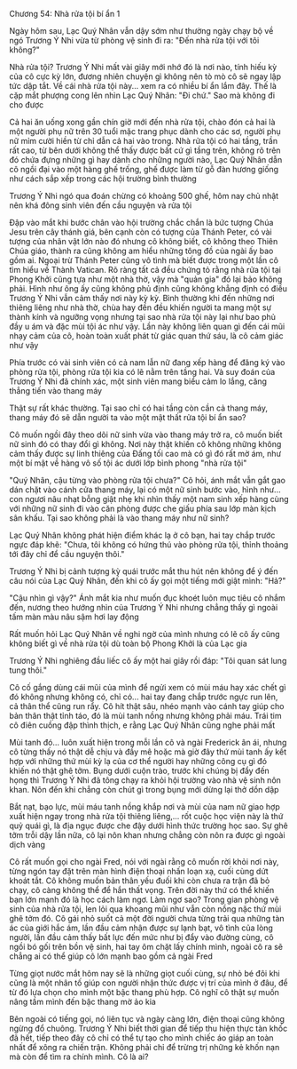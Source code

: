 




Chương 54: Nhà rửa tội bí ẩn 1

Ngày hôm sau, Lạc Quý Nhân vẫn dậy sớm như thường ngày chạy bộ về ngó Trương Ý Nhi vừa từ phòng vệ sinh đi ra: "Đến nhà rửa tội với tôi không?"

Nhà rửa tội? Trương Ý Nhi mất vài giây mới nhớ đó là nơi nào, tính hiếu kỳ của cô cực kỳ lớn, đương nhiên chuyện gì không nên tò mò cô sẽ ngay lập tức dập tắt. Về cái nhà rửa tội này... xem ra có nhiều bí ẩn lắm đây. Thế là cặp mắt phượng cong lên nhìn Lạc Quý Nhân: "Đi chứ." Sao mà không đi cho được

Cả hai ăn uống xong gần chín giờ mới đến nhà rửa tội, chào đón cả hai là một người phụ nữ trên 30 tuổi mặc trang phục dành cho các sơ, người phụ nữ mỉm cười hiền từ chỉ dẫn cả hai vào trong. Nhà rửa tội có hai tầng, trần rất cao, từ bên dưới không thể thấy được bất cứ gì tầng trên, không rõ trên đó chứa đựng những gì hay dành cho những người nào, Lạc Quý Nhân dẫn cô ngồi đại vào một hàng ghế trống, ghế được làm từ gỗ đàn hương giống như cách sắp xếp trong các hội trường bình thường

Trương Ý Nhi ngó qua đoán chừng có khoảng 500 ghế, hôm nay chủ nhật nên khá đông sinh viên đến cầu nguyện và rửa tội


Đập vào mắt khi bước chân vào hội trường chắc chắn là bức tượng Chúa Jesu trên cây thánh giá, bên cạnh còn có tượng của Thánh Peter, có vài tượng của nhân vật lớn nào đó nhưng cô không biết, cô không theo Thiên Chúa giáo, thành ra cũng không am hiểu những tông đồ của ngài ấy bao gồm ai. Ngoại trừ Thánh Peter cũng vô tình mà biết được trong một lần cô tìm hiểu về Thành Vatican. Rõ ràng tất cả đều chứng tỏ rằng nhà rửa tội tại Phong Khởi cũng tựa như một nhà thờ, vậy mà "quản gia" đó lại bảo không phải. Hình như ông ấy cũng không phủ định cũng không khẳng định có điều Trương Ý Nhi vẫn cảm thấy nơi này kỳ kỳ. Bình thường khi đến những nơi thiêng liêng như nhà thờ, chùa hay đền đều khiến người ta mang một sự thành kính và ngưỡng vọng nhưng tại sao nhà rửa tội này lại như bao phủ đầy u ám và đặc mùi tội ác như vậy. Lần này không liên quan gì đến cái mũi nhạy cảm của cô, hoàn toàn xuất phát từ giác quan thứ sáu, là cô cảm giác như vậy

Phía trước có vài sinh viên có cả nam lẫn nữ đang xếp hàng để đăng ký vào phòng rửa tội, phòng rửa tội kia có lẽ nằm trên tầng hai. Và suy đoán của Trương Ý Nhi đã chính xác, một sinh viên mang biểu cảm lo lắng, căng thẳng tiến vào thang máy

Thật sự rất khác thường. Tại sao chỉ có hai tầng còn cần cả thang máy, thang máy đó sẽ dẫn người ta vào một mật thất rửa tội bí ẩn sao?

Cô muốn ngồi đây theo dõi nữ sinh vừa vào thang máy trở ra, cô muốn biết nữ sinh đó có thay đổi gì không. Nơi này thật khiến cô không những không cảm thấy được sự linh thiêng của Đấng tối cao mà có gì đó rất mờ ám, như một bí mật về hàng vô số tội ác dưới lớp bình phong "nhà rửa tội"

"Quý Nhân, cậu từng vào phòng rửa tội chưa?" Cô hỏi, ánh mắt vẫn gắt gao dán chặt vào cánh cửa thang máy, lại có một nữ sinh bước vào, hình như... con ngươi nâu nhạt bỗng giật nhẹ khi nhìn thấy một nam sinh xếp hàng cùng với những nữ sinh đi vào căn phòng được che giấu phía sau lớp màn kịch sân khấu. Tại sao không phải là vào thang máy như nữ sinh?

Lạc Quý Nhân không phát hiện điểm khác lạ ở cô bạn, hai tay chắp trước ngực đáp khẽ: "Chưa, tôi không có hứng thú vào phòng rửa tội, thỉnh thoảng tới đây chỉ để cầu nguyện thôi."


Trương Ý Nhi bị cảnh tượng kỳ quái trước mắt thu hút nên không để ý đến câu nói của Lạc Quý Nhân, đến khi cô ấy gọi một tiếng mới giật mình: "Hả?"

"Cậu nhìn gì vậy?" Ánh mắt kia như muốn đục khoét luôn mục tiêu cô nhắm đến, nương theo hướng nhìn của Trương Ý Nhi nhưng chẳng thấy gì ngoài tấm màn màu nâu sậm hơi lay động

Rất muốn hỏi Lạc Quý Nhân về nghi ngờ của mình nhưng có lẽ cô ấy cũng không biết gì về nhà rửa tội dù toàn bộ Phong Khởi là của Lạc gia

Trương Ý Nhi nghiêng đầu liếc cô ấy một hai giây rồi đáp: "Tôi quan sát lung tung thôi."

Cô cố gắng dùng cái mũi của mình để ngửi xem có mùi máu hay xác chết gì đó không nhưng không có, chỉ có... hai tay đang chắp trước ngực run lên, cả thân thể cũng run rẩy. Cô hít thật sâu, nhéo mạnh vào cánh tay giúp cho bản thân thật tỉnh táo, đó là mùi tanh nồng nhưng không phải máu. Trái tim cô điên cuồng đập thình thịch, e rằng Lạc Quý Nhân cũng nghe phải mất

Mùi tanh đó... luôn xuất hiện trong mỗi lần cô và ngài Frederick ân ái, nhưng cô từng thấy nó thật dễ chịu và đầy mê hoặc mà giờ đây thứ mùi tanh ấy kết hợp với những thứ mùi kỳ lạ của cơ thể người hay những công cụ gì đó khiến nó thật ghê tởm. Bụng dưới cuộn trào, trước khi chúng bị đẩy đến họng thì Trương Ý Nhi đã tông chạy ra khỏi hội trường vào nhà vệ sinh nôn khan. Nôn đến khi chẳng còn chút gì trong bụng mới dừng lại thở dồn dập


Bắt nạt, bạo lực, mùi máu tanh nồng khắp nơi và mùi của nam nữ giao hợp xuất hiện ngay trong nhà rửa tội thiêng liêng,... rốt cuộc học viện này là thứ quỷ quái gì, là địa ngục được che đậy dưới hình thức trường học sao. Sự ghê tởm trỗi dậy lần nữa, cô lại nôn khan nhưng chẳng còn nôn ra được gì ngoài dịch vàng

Cô rất muốn gọi cho ngài Fred, nói với ngài rằng cô muốn rời khỏi nơi này, từng ngón tay đặt trên màn hình điện thoại nhấn loạn xạ, cuối cùng dứt khoát tắt. Cô không muốn bản thân yếu đuối khi còn chưa ra trận đã bỏ chạy, cô càng không thể để hắn thất vọng. Trên đời này thứ có thể khiến bạn lớn mạnh đó là học cách làm ngơ. Làm ngơ sao? Trong gian phòng vệ sinh của nhà rửa tội, len lỏi qua khoang mũi như vẫn còn nồng nặc thứ mùi ghê tởm đó. Cô gái nhỏ suốt cả một đời người chưa từng trải qua những tàn ác của giới hắc ám, lần đầu cảm nhận được sự lạnh bạt, vô tình của lòng người, lần đầu cảm thấy bất lực đến mức như bị đẩy vào đường cùng, cô ngồi bó gối trên bồn vệ sinh, hai tay ôm chặt lấy chính mình, ngoài cô ra sẽ chẳng ai có thể giúp cô lớn mạnh bao gồm cả ngài Fred

Từng giọt nước mắt hôm nay sẽ là những giọt cuối cùng, sự nhỏ bé đôi khi cũng là một nhân tố giúp con người nhận thức được vị trí của mình ở đâu, để từ đó lựa chọn cho mình một bậc thang phù hợp. Cô nghĩ cô thật sự muốn nâng tầm mình đến bậc thang mờ ảo kia

Bên ngoài có tiếng gọi, nó liên tục và ngày càng lớn, điện thoại cũng không ngừng đổ chuông. Trương Ý Nhi biết thời gian để tiếp thu hiện thực tàn khốc đã hết, tiếp theo đây cô chỉ có thể tự tạo cho mình chiếc áo giáp an toàn nhất để xông ra chiến trận. Không phải chỉ để trừng trị những kẻ khốn nạn mà còn để tìm ra chính mình. Cô là ai?




